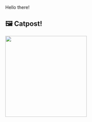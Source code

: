 Hello there!



## 🖼️ Catpost!

<sub>
    <img src="https://cdn2.thecatapi.com/images/1xjLxtPze.png" height="256">
</sub>

